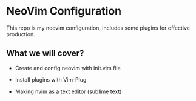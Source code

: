 # NeoVim Configuration

This repo is my neovim configuration, includes some plugins for effective production.

## What we will cover?

- Create and config neovim with init.vim file

- Install plugins with Vim-Plug

- Making nvim as a text editor (sublime text)

